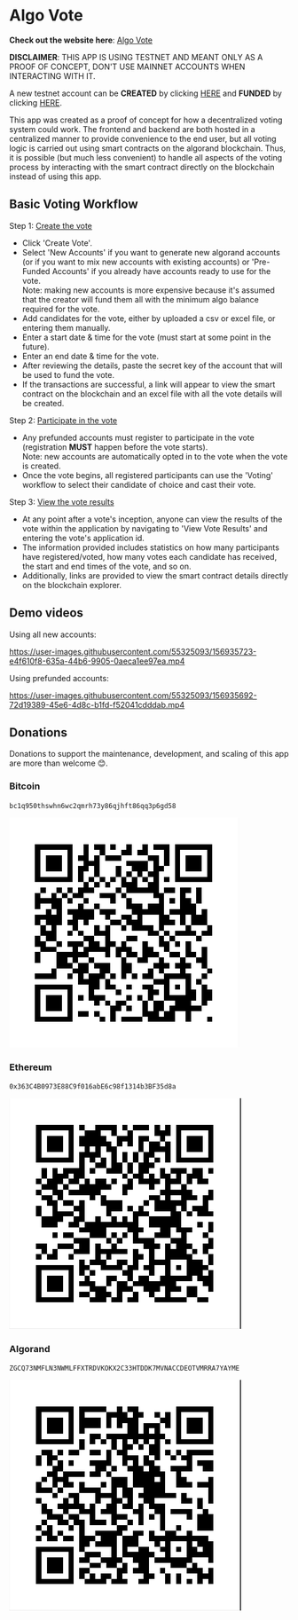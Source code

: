 # Algo Vote

**Check out the website here**: [Algo Vote](https://www.algo-vote.com/)

**DISCLAIMER**:
THIS APP IS USING TESTNET AND MEANT ONLY AS A PROOF OF CONCEPT, DON'T USE MAINNET ACCOUNTS WHEN INTERACTING WITH IT.

A new testnet account can be **CREATED** by clicking [HERE](https://www.algo-vote.com/createCreatorAccount) and **FUNDED** by clicking [HERE](https://bank.testnet.algorand.network/).

This app was created as a proof of concept for how a decentralized voting system could work. The frontend and backend are both hosted in a centralized manner to provide convenience to the end user, but all voting logic is carried out using smart contracts on the algorand blockchain. Thus, it is possible (but much less convenient) to handle all aspects of the voting process by interacting with the smart contract directly on the blockchain instead of using this app.

## Basic Voting Workflow

Step 1: [Create the vote](https://www.algo-vote.com/createVote)

-   Click 'Create Vote'.
-   Select 'New Accounts' if you want to generate new algorand accounts (or if you want to mix new accounts with existing accounts) or 'Pre-Funded Accounts' if you already have accounts ready to use for the vote.<br/> Note: making new accounts is more expensive because it's assumed that the creator will fund them all with the minimum algo balance required for the vote.
-   Add candidates for the vote, either by uploaded a csv or excel file, or entering them manually.
-   Enter a start date & time for the vote (must start at some point in the future).
-   Enter an end date & time for the vote.
-   After reviewing the details, paste the secret key of the account that will be used to fund the vote.
-   If the transactions are successful, a link will appear to view the smart contract on the blockchain and an excel file with all the vote details will be created.

Step 2: [Participate in the vote](https://www.algo-vote.com/participateVote)

-   Any prefunded accounts must register to participate in the vote (registration **MUST** happen before the vote starts).<br/> Note: new accounts are automatically opted in to the vote when the vote is created.
-   Once the vote begins, all registered participants can use the 'Voting' workflow to select their candidate of choice and cast their vote.

Step 3: [View the vote results](https://www.algo-vote.com/voteResults)

-   At any point after a vote's inception, anyone can view the results of the vote within the application by navigating to 'View Vote Results' and entering the vote's application id.
-   The information provided includes statistics on how many participants have registered/voted, how many votes each candidate has received, the start and end times of the vote, and so on.
-   Additionally, links are provided to view the smart contract details directly on the blockchain explorer.

## Demo videos

Using all new accounts:

https://user-images.githubusercontent.com/55325093/156935723-e4f610f8-635a-44b6-9905-0aeca1ee97ea.mp4

Using prefunded accounts:

https://user-images.githubusercontent.com/55325093/156935692-72d19389-45e6-4d8c-b1fd-f52041cdddab.mp4

## Donations

Donations to support the maintenance, development, and scaling of this app are more than welcome :blush:.

### Bitcoin

```
bc1q950thswhn6wc2qmrh73y86qjhft86qq3p6gd58
```

![](frontend/src/images/BTC.png)

### Ethereum

```
0x363C4B0973E88C9f016abE6c98f1314b3BF35d8a
```

![](frontend/src/images/ETH.png)

### Algorand

```
ZGCQ73NMFLN3NWMLFFXTRDVKOKX2C33HTDDK7MVNACCDEOTVMRRA7YAYME
```

![](frontend/src/images/ALGO.png)
